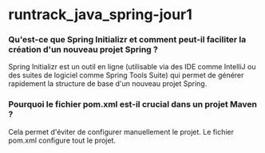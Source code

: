 # runtrack_java_spring-jour1

### Qu'est-ce que Spring Initializr et comment peut-il faciliter la création d'un nouveau projet Spring ?
Spring Initializr est un outil en ligne (utilisable via des IDE comme IntelliJ ou des suites de logiciel comme Spring Tools Suite) qui permet de générer rapidement la structure de base d'un nouveau projet Spring.

### Pourquoi le fichier pom.xml est-il crucial dans un projet Maven ?

Cela permet d'éviter de configurer manuellement le projet. Le fichier pom.xml configure tout le projet.